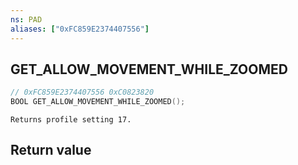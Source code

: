 ```yaml
---
ns: PAD
aliases: ["0xFC859E2374407556"]
---
```

## GET_ALLOW_MOVEMENT_WHILE_ZOOMED

```c
// 0xFC859E2374407556 0xC0823820
BOOL GET_ALLOW_MOVEMENT_WHILE_ZOOMED();
```

```
Returns profile setting 17.
```

## Return value
